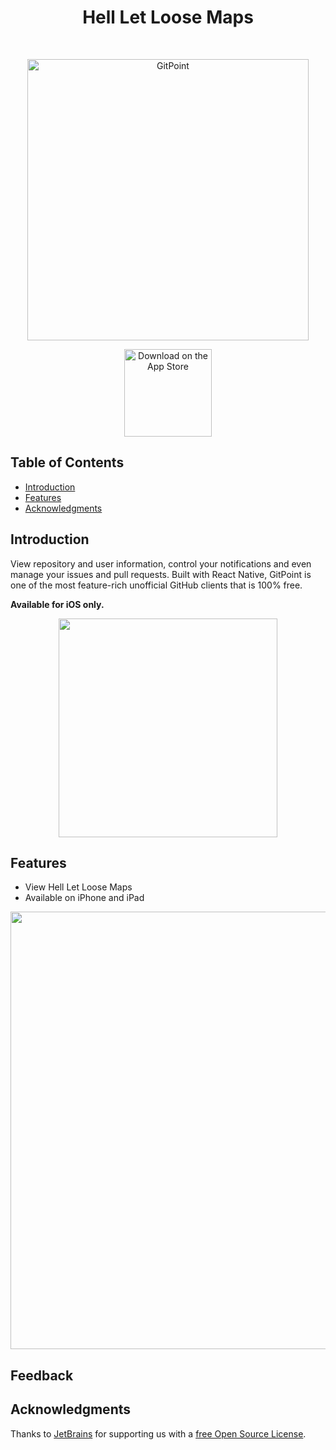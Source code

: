 <h1 align="center"> Hell Let Loose Maps </h1> <br>
<p align="center">
  <a href="https://hllmaps.com">
    <img alt="GitPoint" title="GitPoint" src="https://sdqeklghxkpezitwhgbg.supabase.co/storage/v1/object/public/my-public-media/Dark Mode.png" width="450">
  </a>
</p>

<p align="center">
  
</p>

<p align="center">
  <a href="https://hellletloose.com">
    <img alt="Download on the App Store" title="App Store" src="https://sdqeklghxkpezitwhgbg.supabase.co/storage/v1/object/public/my-public-media/Remagen1.PNG" width="140">
  </a>

</p>

<!-- START doctoc generated TOC please keep comment here to allow auto update -->
<!-- DON'T EDIT THIS SECTION, INSTEAD RE-RUN doctoc TO UPDATE -->
## Table of Contents

- [Introduction](#introduction)
- [Features](#features)
- [Acknowledgments](#acknowledgments)

<!-- END doctoc generated TOC please keep comment here to allow auto update -->

## Introduction


View repository and user information, control your notifications and even manage your issues and pull requests. Built with React Native, GitPoint is one of the most feature-rich unofficial GitHub clients that is 100% free.

**Available for iOS only.**

<p align="center">
  <img src = "https://sdqeklghxkpezitwhgbg.supabase.co/storage/v1/object/public/my-public-media/Carentan1.PNG" width=350>
</p>

## Features

* View Hell Let Loose Maps
* Available on iPhone and iPad
<p align="center">
  <img src ="https://sdqeklghxkpezitwhgbg.supabase.co/storage/v1/object/public/my-public-media/OmahaBeach1.PNG"width=700>
</p>



## Feedback



## Acknowledgments

Thanks to [JetBrains](https://www.jetbrains.com) for supporting us with a [free Open Source License](https://www.jetbrains.com/buy/opensource).

